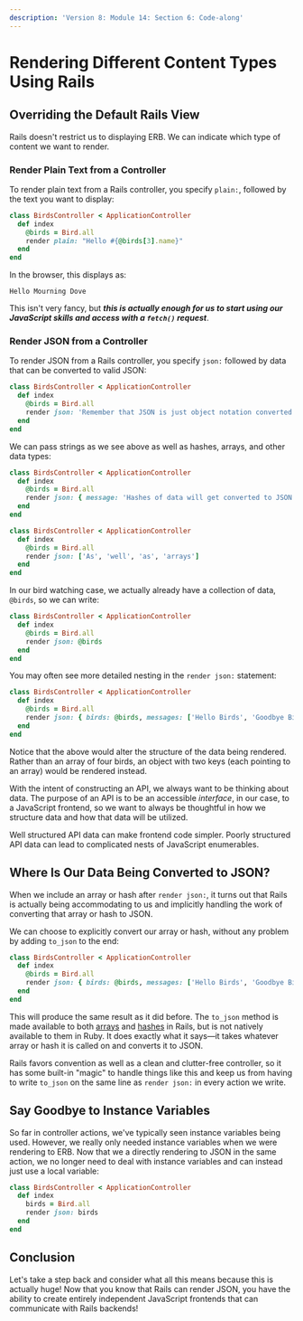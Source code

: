 ```yaml
---
description: 'Version 8: Module 14: Section 6: Code-along'
---
```


# Rendering Different Content Types Using Rails

## Overriding the Default Rails View

Rails doesn't restrict us to displaying ERB. We can indicate which type of content we want to render.

### Render Plain Text from a Controller

To render plain text from a Rails controller, you specify `plain:`, followed by the text you want to display:

```ruby
class BirdsController < ApplicationController
  def index
    @birds = Bird.all
    render plain: "Hello #{@birds[3].name}"
  end
end
```

In the browser, this displays as:

```text
Hello Mourning Dove
```

This isn't very fancy, but _**this is actually enough for us to start using our JavaScript skills and access with a `fetch()` request**_.

### Render JSON from a Controller

To render JSON from a Rails controller, you specify `json:` followed by data that can be converted to valid JSON:

```ruby
class BirdsController < ApplicationController
  def index
    @birds = Bird.all
    render json: 'Remember that JSON is just object notation converted to string data, so strings also work here'
  end
end
```

We can pass strings as we see above as well as hashes, arrays, and other data types:

```ruby
class BirdsController < ApplicationController
  def index
    @birds = Bird.all
    render json: { message: 'Hashes of data will get converted to JSON' }
  end
end
```

```ruby
class BirdsController < ApplicationController
  def index
    @birds = Bird.all
    render json: ['As', 'well', 'as', 'arrays']
  end
end
```

In our bird watching case, we actually already have a collection of data, `@birds`, so we can write:

```ruby
class BirdsController < ApplicationController
  def index
    @birds = Bird.all
    render json: @birds
  end
end
```

You may often see more detailed nesting in the `render json:` statement:

```ruby
class BirdsController < ApplicationController
  def index
    @birds = Bird.all
    render json: { birds: @birds, messages: ['Hello Birds', 'Goodbye Birds'] }
  end
end
```

Notice that the above would alter the structure of the data being rendered. Rather than an array of four birds, an object with two keys \(each pointing to an array\) would be rendered instead.

With the intent of constructing an API, we always want to be thinking about data. The purpose of an API is to be an accessible _interface_, in our case, to a JavaScript frontend, so we want to always be thoughtful in how we structure data and how that data will be utilized.

Well structured API data can make frontend code simpler. Poorly structured API data can lead to complicated nests of JavaScript enumerables.

## Where Is Our Data Being Converted to JSON?

When we include an array or hash after `render json:`, it turns out that Rails is actually being accommodating to us and implicitly handling the work of converting that array or hash to JSON.

We can choose to explicitly convert our array or hash, without any problem by adding `to_json` to the end:

```ruby
class BirdsController < ApplicationController
  def index
    @birds = Bird.all
    render json: { birds: @birds, messages: ['Hello Birds', 'Goodbye Birds'] }.to_json
  end
end
```

This will produce the same result as it did before. The `to_json` method is made available to both [arrays](https://apidock.com/rails/Array/to_json) and [hashes](https://apidock.com/rails/Hash/to_json) in Rails, but is not natively available to them in Ruby. It does exactly what it says—it takes whatever array or hash it is called on and converts it to JSON.

Rails favors convention as well as a clean and clutter-free controller, so it has some built-in "magic" to handle things like this and keep us from having to write `to_json` on the same line as `render json:` in every action we write.

## Say Goodbye to Instance Variables

So far in controller actions, we've typically seen instance variables being used. However, we really only needed instance variables when we were rendering to ERB. Now that we a directly rendering to JSON in the same action, we no longer need to deal with instance variables and can instead just use a local variable:

```ruby
class BirdsController < ApplicationController
  def index
    birds = Bird.all
    render json: birds
  end
end
```

## Conclusion

Let's take a step back and consider what all this means because this is actually huge! Now that you know that Rails can render JSON, you have the ability to create entirely independent JavaScript frontends that can communicate with Rails backends!

